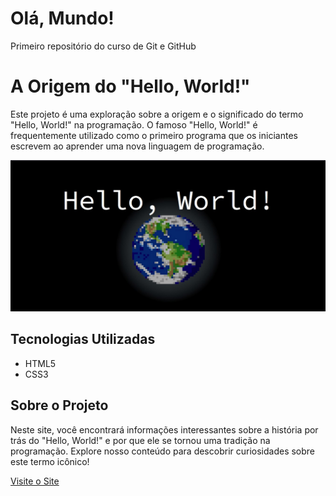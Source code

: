 # Olá, Mundo!
 Primeiro repositório do curso de Git e GitHub

# A Origem do "Hello, World!"

Este projeto é uma exploração sobre a origem e o significado do termo "Hello, World!" na programação. O famoso "Hello, World!" é frequentemente utilizado como o primeiro programa que os iniciantes escrevem ao aprender uma nova linguagem de programação.

![Hello, World!](imagem/ola-mundo.jpg)

## Tecnologias Utilizadas

- HTML5
- CSS3

## Sobre o Projeto

Neste site, você encontrará informações interessantes sobre a história por trás do "Hello, World!" e por que ele se tornou uma tradição na programação. Explore nosso conteúdo para descobrir curiosidades sobre este termo icônico!

[Visite o Site](https://eduado-rodrigues.github.io/ola-mundo/site-exemplo/)
